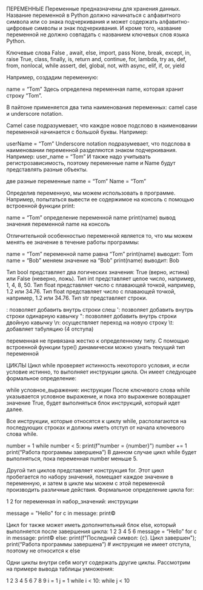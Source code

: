 ПЕРЕМЕННЫЕ
Переменные предназначены для хранения данных. Название переменной в Python должно начинаться с алфавитного символа или со знака подчеркивания и может содержать алфавитно-цифровые символы и знак подчеркивания. И кроме того, название переменной не должно совпадать с названием ключевых слов языка Python.

Ключевые слова
False , await, else, import, pass
None, break, except, in, raise
True, class, finally, is, return
and, continue, for, lambda, try
as, def, from, nonlocal, while
assert, del, global, not, with
async, elif, if, or, yield

Например, создадим переменную:

name = “Tom”
Здесь определена переменная name, которая хранит строку “Tom”.

В пайтоне применяется два типа наименования переменных: camel case и underscore notation.

Camel case подразумевает, что каждое новое подслово в наименовании переменной начинается с большой буквы. Например:

userName = “Tom”
Underscore notation подразумевает, что подслова в наименовании переменной разделяются знаком подчеркивания. Например:
user_name = “Tom”
И также надо учитывать регистрозависимость, поэтому переменные name и Name будут представлять разные объекты.

две разные переменные
name = “Tom”
Name = “Tom”

Определив переменную, мы можем использовать в программе. Например, попытаться вывести ее содержимое на консоль с помощью встроенной функции print:

name = “Tom” определение переменной name
print(name) вывод значения переменной name на консоль

Отличительной особенностью переменной является то, что мы можем менять ее значение в течение работы программы:

name = “Tom” переменной name равна “Tom”
print(name) выводит: Tom
name = “Bob” меняем значение на “Bob”
print(name) выводит: Bob

Тип bool представляет два логических значения: True (верно, истина) или False (неверно, ложь).
Тип int представляет целое число, например, 1, 4, 8, 50.
Тип float представляет число с плавающей точкой, например, 1.2 или 34.76.
Тип float представляет число с плавающей точкой, например, 1.2 или 34.76.
Тип str представляет строки.

\: позволяет добавить внутрь строки слеш
': позволяет добавить внутрь строки одинарную кавычку
": позволяет добавить внутрь строки двойную кавычку
\n: осуществляет переход на новую строку
\t: добавляет табуляцию (4 отступа)

переменная не привязана жестко к определенному типу.
С помощью встроенной функции type() динамически можно узнать текущий тип переменной

ЦИКЛЫ
Цикл while проверяет истинность некоторого условия, и если условие истинно, то выполняет инструкции цикла. Он имеет следующее формальное определение:

while условное_выражение:
инструкции
После ключевого слова while указывается условное выражение, и пока это выражение возвращает значение True, будет выполняться блок инструкций, который идет далее.

Все инструкции, которые относятся к циклу while, располагаются на последующих строках и должны иметь отступ от начала ключевого слова while.

number = 1
while number < 5:
print(f"number = {number}")
number += 1
print(“Работа программы завершена”)
В данном случае цикл while будет выполняться, пока переменная number меньше 5.

Другой тип циклов представляет конструкция for. Этот цикл пробегается по набору значений, помещает каждое значение в переменную, и затем в цикле мы можем с этой переменной производить различные действия. Формальное определение цикла for:

1
2
for переменная in набор_значений:
инструкции

message = "Hello"
for c in message:
print©

Цикл for также может иметь дополнительный блок else, который выполняется после завершения цикла:
1
2
3
4
5
6
message = “Hello”
for c in message:
print©
else:
print(f"Последний символ: {c}. Цикл завершен");
print(“Работа программы завершена”) # инструкция не имеет отступа, поэтому не относится к else

Одни циклы внутри себя могут содержать другие циклы. Рассмотрим на примере вывода таблицы умножения:

1
2
3
4
5
6
7
8
9
i = 1
j = 1
while i < 10:
while j < 10
